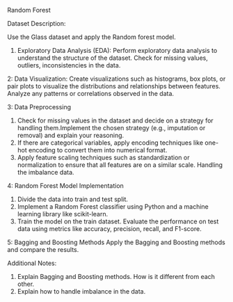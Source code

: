 Random Forest

Dataset Description:

Use the Glass dataset and apply the Random forest model.

1. Exploratory Data Analysis (EDA):
Perform exploratory data analysis to understand the structure of the dataset.
Check for missing values, outliers, inconsistencies in the data.

2: Data Visualization:
Create visualizations such as histograms, box plots, or pair plots to visualize the distributions and relationships between features.
Analyze any patterns or correlations observed in the data.

3: Data Preprocessing
1. Check for missing values in the dataset and decide on a strategy for handling them.Implement the chosen strategy (e.g., imputation or removal) and explain your reasoning.
2. If there are categorical variables, apply encoding techniques like one-hot encoding to convert them into numerical format.
3. Apply feature scaling techniques such as standardization or normalization to ensure that all features are on a similar scale. Handling the imbalance data.

4: Random Forest Model Implementation
1. Divide the data into train and test split.
2. Implement a Random Forest classifier using Python and a machine learning library like scikit-learn.
3. Train the model on the train dataset. Evaluate the performance on test data using metrics like accuracy, precision, recall, and F1-score.

5: Bagging and Boosting Methods
Apply the Bagging and Boosting methods and compare the results.


Additional Notes:
1. Explain Bagging and Boosting methods. How is it different from each other.
2. Explain how to handle imbalance in the data.
